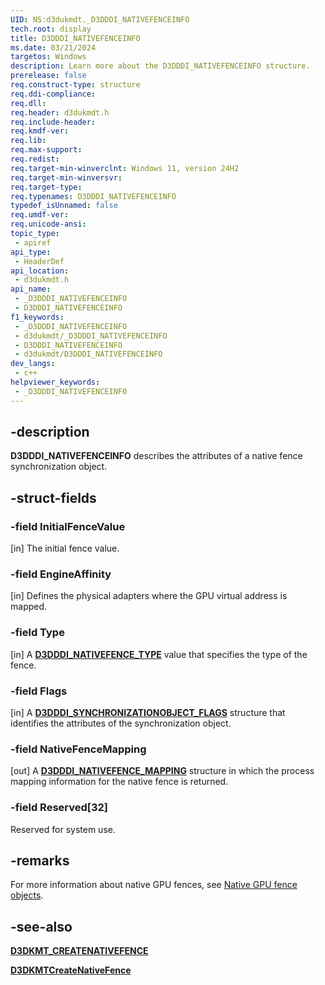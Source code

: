 ```yaml
---
UID: NS:d3dukmdt._D3DDDI_NATIVEFENCEINFO
tech.root: display
title: D3DDDI_NATIVEFENCEINFO
ms.date: 03/21/2024
targetos: Windows
description: Learn more about the D3DDDI_NATIVEFENCEINFO structure.
prerelease: false
req.construct-type: structure
req.ddi-compliance: 
req.dll: 
req.header: d3dukmdt.h
req.include-header: 
req.kmdf-ver: 
req.lib: 
req.max-support: 
req.redist: 
req.target-min-winverclnt: Windows 11, version 24H2
req.target-min-winversvr: 
req.target-type: 
req.typenames: D3DDDI_NATIVEFENCEINFO
typedef_isUnnamed: false
req.umdf-ver: 
req.unicode-ansi: 
topic_type:
 - apiref
api_type:
 - HeaderDef
api_location:
 - d3dukmdt.h
api_name:
 - _D3DDDI_NATIVEFENCEINFO
 - D3DDDI_NATIVEFENCEINFO
f1_keywords:
 - _D3DDDI_NATIVEFENCEINFO
 - d3dukmdt/_D3DDDI_NATIVEFENCEINFO
 - D3DDDI_NATIVEFENCEINFO
 - d3dukmdt/D3DDDI_NATIVEFENCEINFO
dev_langs:
 - c++
helpviewer_keywords:
 - _D3DDDI_NATIVEFENCEINFO
---
```


## -description

**D3DDDI_NATIVEFENCEINFO** describes the attributes of a native fence synchronization object.

## -struct-fields

### -field InitialFenceValue

[in] The initial fence value.

### -field EngineAffinity

[in] Defines the physical adapters where the GPU virtual address is mapped.

### -field Type

[in] A [**D3DDDI_NATIVEFENCE_TYPE**](ne-d3dukmdt-d3dddi_nativefence_type.md) value that specifies the type of the fence.

### -field Flags

[in] A [**D3DDDI_SYNCHRONIZATIONOBJECT_FLAGS**](ns-d3dukmdt-_d3dddi_synchronizationobject_flags.md) structure that identifies the attributes of the synchronization object.

### -field NativeFenceMapping

[out] A [**D3DDDI_NATIVEFENCE_MAPPING**](ns-d3dukmdt-d3dddi_nativefencemapping.md) structure in which the process mapping information for the native fence is returned.

### -field Reserved[32]

Reserved for system use.

## -remarks

For more information about native GPU fences, see [Native GPU fence objects](/windows-hardware/drivers/display/native-gpu-fence-objects).

## -see-also

[**D3DKMT_CREATENATIVEFENCE**](../d3dkmthk/ns-d3dkmthk-d3dkmt_createnativefence.md.md)

[**D3DKMTCreateNativeFence**](../d3dkmthk/nf-d3dkmthk-d3dkmtcreatenativefence.md)
